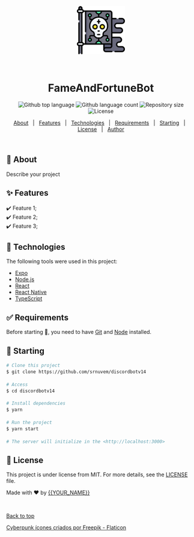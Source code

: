 <div align="center" id="top"> 
  <img src="./bandeira(128x128).png" alt="Discordbotv14" />

  &#xa0;

  <!-- <a href="https://discordbotv14.netlify.app">Demo</a> -->
</div>

<h1 align="center">FameAndFortuneBot</h1>

<p align="center">
  <img alt="Github top language" src="https://img.shields.io/github/languages/top/srnuvem/discordbotv14?color=56BEB8">

  <img alt="Github language count" src="https://img.shields.io/github/languages/count/srnuvem/discordbotv14?color=56BEB8">

  <img alt="Repository size" src="https://img.shields.io/github/repo-size/srnuvem/discordbotv14?color=56BEB8">

  <img alt="License" src="https://img.shields.io/github/license/srnuvem/discordbotv14?color=56BEB8">

  <!-- <img alt="Github issues" src="https://img.shields.io/github/issues/srnuvem/discordbotv14?color=56BEB8" /> -->

  <!-- <img alt="Github forks" src="https://img.shields.io/github/forks/srnuvem/discordbotv14?color=56BEB8" /> -->

  <!-- <img alt="Github stars" src="https://img.shields.io/github/stars/srnuvem/discordbotv14?color=56BEB8" /> -->
</p>

<!-- Status -->

<!-- <h4 align="center"> 
	🚧  Discordbotv14 🚀 Under construction...  🚧
</h4> 

<hr> -->

<p align="center">
  <a href="#dart-about">About</a> &#xa0; | &#xa0; 
  <a href="#sparkles-features">Features</a> &#xa0; | &#xa0;
  <a href="#rocket-technologies">Technologies</a> &#xa0; | &#xa0;
  <a href="#white_check_mark-requirements">Requirements</a> &#xa0; | &#xa0;
  <a href="#checkered_flag-starting">Starting</a> &#xa0; | &#xa0;
  <a href="#memo-license">License</a> &#xa0; | &#xa0;
  <a href="https://github.com/srnuvem" target="_blank">Author</a>
</p>

<br>

## :dart: About ##

Describe your project

## :sparkles: Features ##

:heavy_check_mark: Feature 1;\
:heavy_check_mark: Feature 2;\
:heavy_check_mark: Feature 3;

## :rocket: Technologies ##

The following tools were used in this project:

- [Expo](https://expo.io/)
- [Node.js](https://nodejs.org/en/)
- [React](https://pt-br.reactjs.org/)
- [React Native](https://reactnative.dev/)
- [TypeScript](https://www.typescriptlang.org/)

## :white_check_mark: Requirements ##

Before starting :checkered_flag:, you need to have [Git](https://git-scm.com) and [Node](https://nodejs.org/en/) installed.

## :checkered_flag: Starting ##

```bash
# Clone this project
$ git clone https://github.com/srnuvem/discordbotv14

# Access
$ cd discordbotv14

# Install dependencies
$ yarn

# Run the project
$ yarn start

# The server will initialize in the <http://localhost:3000>
```

## :memo: License ##

This project is under license from MIT. For more details, see the [LICENSE](LICENSE.md) file.


Made with :heart: by <a href="https://github.com/srnuvem" target="_blank">{{YOUR_NAME}}</a>

&#xa0;

<a href="#top">Back to top</a>



<a href="https://www.flaticon.com/br/icones-gratis/cyberpunk" title="cyberpunk ícones">Cyberpunk ícones criados por Freepik - Flaticon</a>
